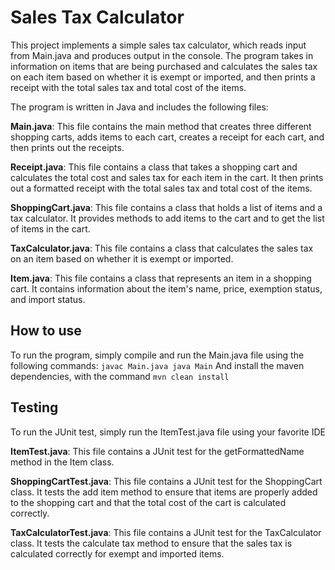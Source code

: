 # Sales Tax Calculator

This project implements a simple sales tax calculator, which reads input from Main.java and produces output in the console. The program takes in information on items that are being purchased and calculates the sales tax on each item based on whether it is exempt or imported, and then prints a receipt with the total sales tax and total cost of the items.

The program is written in Java and includes the following files:

**Main.java**: This file contains the main method that creates three different shopping carts, adds items to each cart, creates a receipt for each cart, and then prints out the receipts.

**Receipt.java**: This file contains a class that takes a shopping cart and calculates the total cost and sales tax for each item in the cart. It then prints out a formatted receipt with the total sales tax and total cost of the items.

**ShoppingCart.java**: This file contains a class that holds a list of items and a tax calculator. It provides methods to add items to the cart and to get the list of items in the cart.

**TaxCalculator.java**: This file contains a class that calculates the sales tax on an item based on whether it is exempt or imported.

**Item.java**: This file contains a class that represents an item in a shopping cart. It contains information about the item's name, price, exemption status, and import status.

## How to use
To run the program, simply compile and run the Main.java file using the following commands:
`javac Main.java
java Main`
And install the maven dependencies, with the command `mvn clean install`

## Testing

To run the JUnit test, simply run the ItemTest.java file using your favorite IDE

**ItemTest.java**: This file contains a JUnit test for the getFormattedName method in the Item class.

**ShoppingCartTest.java**: This file contains a JUnit test for the ShoppingCart class. It tests the add item method to ensure that items are properly added to the shopping cart and that the total cost of the cart is calculated correctly.

**TaxCalculatorTest.java**: This file contains a JUnit test for the TaxCalculator class. It tests the calculate tax method to ensure that the sales tax is calculated correctly for exempt and imported items.
